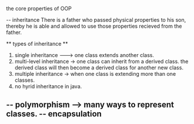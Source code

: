 the core properties of OOP

-- inheritance
There is a father who passed physical properties to his son, thereby he is able and allowed to use those properties recieved from the father.

** types of inheritance **

1. single inheritance ---> one class extends another class.
2. multi-level inheritance -> one class can inherit from a derived class. the derived class will then become a derived class for another new class.
3. multiple inheritance -> when one class is extending more than one classes.
4. no hyrid inheritance in java.

-- polymorphism --> many ways to represent classes.
-- encapsulation
--
